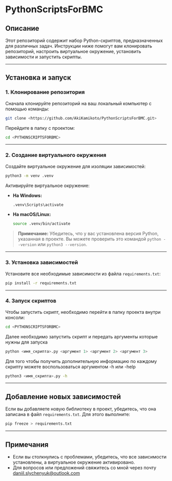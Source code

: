 # PythonScriptsForBMC

## Описание
Этот репозиторий содержит набор Python-скриптов, предназначенных для различных задач. Инструкции ниже помогут вам клонировать репозиторий, настроить виртуальное окружение, установить зависимости и запустить скрипты.

---

## Установка и запуск

### 1. Клонирование репозитория
Сначала клонируйте репозиторий на ваш локальный компьютер с помощью команды:

```bash
git clone <https://github.com/AkiKamikoto/PythonScriptsForBMC.git>
```

Перейдите в папку с проектом:

```bash
cd <PYTHONSCRIPTSFORBMC>
```

---

### 2. Создание виртуального окружения

Создайте виртуальное окружение для изоляции зависимостей:

```bash
python3 -m venv .venv
```

Активируйте виртуальное окружение:

- **На Windows:**
  ```bash
  .venv\Scripts\activate
  ```

- **На macOS/Linux:**
  ```bash
  source .venv/bin/activate
  ```

> **Примечание:** Убедитесь, что у вас установлена версия Python, указанная в проекте. Вы можете проверить это командой `python --version` или `python3 --version`.

---

### 3. Установка зависимостей

Установите все необходимые зависимости из файла `requirements.txt`:

```bash
pip install -r requirements.txt
```

---

### 4. Запуск скриптов

Чтобы запустить скрипт, необходимо перейти в папку проекта внутри консоли:

```bash
cd <PYTHONSCRIPTSFORBMC>
```
Далее необходимо запустить скрипт и передать аргументы которые нужны для запуска

```bash
python <имя_скрипта>.py <аргумент 1> <аргумент 2> <аргумент 3>
```

Для того чтобы получить дополнительную информацию по каждому скрипту можете воспользоваться аргументом -h или -help

```bash
python3 <имя_скрипта>.py -h
```

---

## Добавление новых зависимостей
Если вы добавляете новую библиотеку в проект, убедитесь, что она записана в файл `requirements.txt`. Для этого выполните:

```bash
pip freeze > requirements.txt
```

---

## Примечания
- Если вы столкнулись с проблемами, убедитесь, что все зависимости установлены, а виртуальное окружение активировано.
- Для вопросов или предложений свяжитесь со мной через почту daniil.slychenyuk@outlook.com

